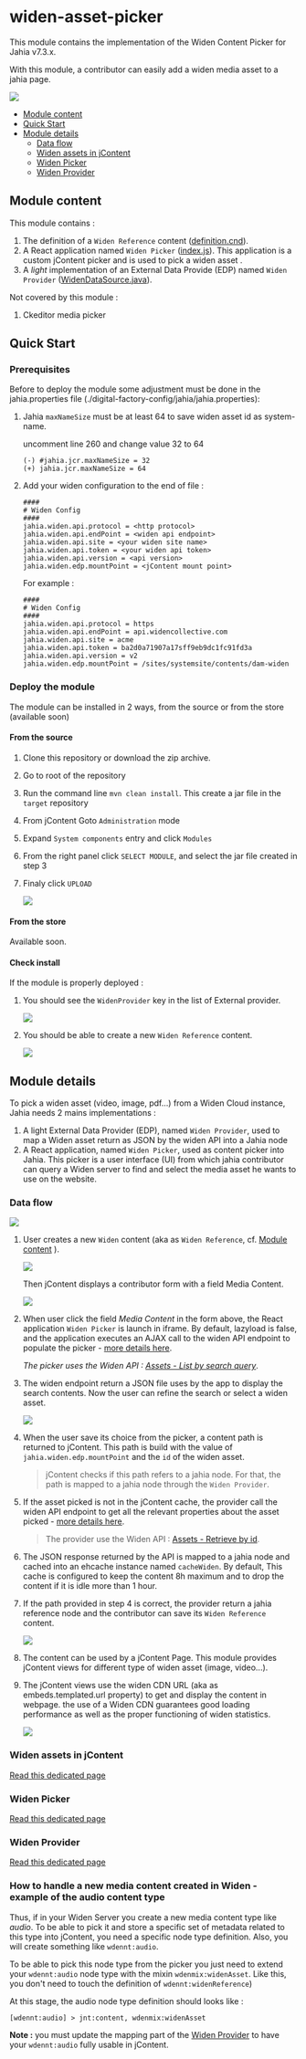# widen-asset-picker

This module contains the implementation of the Widen Content Picker for Jahia v7.3.x.

With this module, a contributor can easily add a widen media asset to a jahia page.

![](./doc/images/master.png)


- [Module content](#module-content)
- [Quick Start](#quick-start)
- [Module details](#module-details)
    - [Data flow](#data-flow)
    - [Widen assets in jContent](#widen-assets-in-jcontent)
    - [Widen Picker](#widen-picker)
    - [Widen Provider](#widen-provider)


## Module content

This module contains :
1. The definition of a `Widen Reference` content ([definition.cnd](./src/main/resources/META-INF/definitions.cnd)).
1. A React application named `Widen Picker` ([index.js](./src/REACT/src/index.js)). This application is a custom jContent picker and is used to pick a widen asset .
1. A *light* implementation of an External Data Provide (EDP) named `Widen Provider` ([WidenDataSource.java](./src/main/java/org/jahia/se/modules/widenprovider/WidenDataSource.java)).

Not covered by this module :
1. Ckeditor media picker

## Quick Start
### Prerequisites
Before to deploy the module some adjustment must be done in the jahia.properties file (./digital-factory-config/jahia/jahia.properties):
1. Jahia `maxNameSize` must be at least 64 to save widen asset id as system-name.

    uncomment line 260 and change value 32 to 64
    ```
    (-) #jahia.jcr.maxNameSize = 32
    (+) jahia.jcr.maxNameSize = 64
   ```
1. Add your widen configuration to the end of file :
    ```properties
    ####
    # Widen Config
    ####
    jahia.widen.api.protocol = <http protocol>
    jahia.widen.api.endPoint = <widen api endpoint>
    jahia.widen.api.site = <your widen site name>
    jahia.widen.api.token = <your widen api token>
    jahia.widen.api.version = <api version>
    jahia.widen.edp.mountPoint = <jContent mount point>
    ```
    For example :
    ```properties
    ####
    # Widen Config
    ####
    jahia.widen.api.protocol = https
    jahia.widen.api.endPoint = api.widencollective.com
    jahia.widen.api.site = acme
    jahia.widen.api.token = ba2d0a71907a17sff9eb9dc1fc91fd3a
    jahia.widen.api.version = v2
    jahia.widen.edp.mountPoint = /sites/systemsite/contents/dam-widen
    ```
### Deploy the module
The module can be installed in 2 ways, from the source or from the store (available soon)
#### From the source
1. Clone this repository or download the zip archive.
1. Go to root of the repository
1. Run the command line `mvn clean install`. This create a jar file in the `target` repository
1. From jContent Goto `Administration` mode
1. Expand `System components` entry and click `Modules`
1. From the right panel click `SELECT MODULE`, and select the jar file created in step 3
1. Finaly click `UPLOAD` 

    ![](doc/images/030_install.png)

#### From the store
Available soon.

#### Check install
If the module is properly deployed :
1. You should see the `WidenProvider` key in the list of External provider.

    ![](doc/images/031_install_completed.png)

1. You should be able to create a new `Widen Reference` content.

    ![](doc/images/001_menu-select.png)

## Module details

To pick a widen asset (video, image, pdf...) from a Widen Cloud instance, Jahia needs 2 mains implementations :
1. A light External Data Provider (EDP), named `Widen Provider`, used to map a Widen asset return as JSON by the widen API into a Jahia node
1. A React application, named `Widen Picker`, used as content picker into Jahia. 
This picker is a user interface (UI) from which jahia contributor can query a Widen server to find and 
select the media asset he wants to use on the website.

### Data flow

![](./doc/images/010_archi.png)

1. User creates a new `Widen` content (aka as `Widen Reference`, cf. [Module content](#module-content) ).

    ![](./doc/images/0011_menuSelect2.png)
    <!-- .element style="max-width:350px;" -->

    Then jContent displays a contributor form with a field Media Content.

    ![](./doc/images/002_widenReference.png)

1. When user click the field *Media Content* in the form above, the React application `Widen Picker` is launch in iframe. 
    By default, lazyload is false, and the application executes an AJAX call to the widen API endpoint to populate the picker -
    [more details here](#widen-picker).
    
    *The picker uses the Widen API : [Assets - List by search query](https://widenv2.docs.apiary.io/#reference/assets/assets/list-by-search-query)*.

1. The widen endpoint return a JSON file uses by the app to display the search contents. Now the user can refine the search or select a widen asset.

    ![](./doc/images/0041_widenPickerSelected.png)

1. When the user save its choice from the picker, a content path is returned to jContent. This path is build with the value of `jahia.widen.edp.mountPoint`
    and the `id` of the widen asset.
    
    > jContent checks if this path refers to a jahia node. For that, the path is mapped to a jahia node 
    through the `Widen Provider`.
    
1. If the asset picked is not in the jContent cache, the provider call the widen API endpoint to get all the relevant properties about the asset picked - [more details here](#widen-provider).
        
    > The provider use the Widen API : [Assets - Retrieve by id][widenAPIAssetById].

1. The JSON response returned by the API is mapped to a jahia node and cached into an ehcache instance named `cacheWiden`.
    By default, This cache is configured to keep the content 8h maximum and to drop the content if it is idle more than 1 hour. 
    
1. If the path provided in step 4 is correct, the provider return a jahia reference node and the contributor can save its `Widen Reference`
    content.
    
    ![](./doc/images/005_widenReferenceSelected.png)
    
1. The content can be used by a jContent Page. This module provides jContent views for different type of widen asset (image, video...).

1. The jContent views use the widen CDN URL (aka as embeds.templated.url property) to get and display the content in webpage.
the use of a Widen CDN guarantees good loading performance as well as the proper functioning of widen statistics.

    ![](./doc/images/0061_widenAssetInSite.png)
   
### Widen assets in jContent
[Read this dedicated page](doc/en/contentDefinition.md)
 
### Widen Picker
[Read this dedicated page](./doc/en/picker.md)

### Widen Provider
[Read this dedicated page](./doc/en/provider.md)

### How to handle a new media content created in Widen - example of the audio content type

Thus, if in your Widen Server you create a new media content type like *audio*.
To be able to pick it and store a specific set of metadata related to this type into jContent,
you need a specific node type definition. Also, you will create something like `wdennt:audio`.

To be able to pick this node type from the picker you just need to extend your `wdennt:audio`
node type with the mixin `wdenmix:widenAsset`. Like this, you don't need to touch the definition
of `wdennt:widenReference`)

At this stage, the audio node type definition should looks like :
```cnd
[wdennt:audio] > jnt:content, wdenmix:widenAsset
```

**Note :** you must update the mapping part of the [Widen Provider](#widen-provider)
to have your `wdennt:audio` fully usable in jContent.





[widenAPIAssetById]: https://widenv2.docs.apiary.io/#reference/assets/assets/retrieve-by-id




